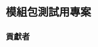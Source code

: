 # 模組包測試用專案

## 貢獻者

<!-- readme: collaborators,contributors -start -->
<!-- readme: collaborators,contributors -end -->
